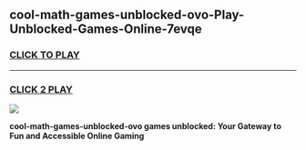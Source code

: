 
## cool-math-games-unblocked-ovo-Play-Unblocked-Games-Online-7evqe
<h3>
<a href="https://premium76.site?title=cool-math-games-unblocked-ovo&ref=24A">CLICK TO PLAY</a></h3>
<hr>

<h3>
<a href="https://premium76.site?title=cool-math-games-unblocked-ovo&ref=24A">CLICK 2 PLAY</a>
  
</h3>

<a href="https://premium76.site?title=cool-math-games-unblocked-ovo&ref=24A"><img src="https://clearcache.store/games.png"></a>


**cool-math-games-unblocked-ovo games unblocked: Your Gateway to Fun and Accessible Online Gaming**
